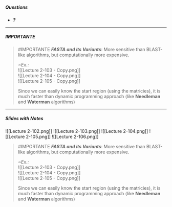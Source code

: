 ##### Questions
- ***?***

---
##### IMPORTANTE

> #IMPORTANTE ***FASTA and its Variants***:
> More sensitive than BLAST-like algorithms, but computationally more expensive.
>
> *~Ex.:* <br>![[Lecture 2-103 - Copy.png]]<br>![[Lecture 2-104 - Copy.png]]<br>![[Lecture 2-105 - Copy.png]]
>
> Since we can easily know the start region (using the matricies), it is much faster than dynamic programming approach (like **Needleman** and **Waterman** algorithms)

---
##### Slides with Notes
![[Lecture 2-102.png]] ![[Lecture 2-103.png]] ![[Lecture 2-104.png]] ![[Lecture 2-105.png]] ![[Lecture 2-106.png]]    

> #IMPORTANTE ***FASTA and its Variants***:
> More sensitive than BLAST-like algorithms, but computationally more expensive.
>
> *~Ex.:* <br>![[Lecture 2-103 - Copy.png]]<br>![[Lecture 2-104 - Copy.png]]<br>![[Lecture 2-105 - Copy.png]]
>
> Since we can easily know the start region (using the matricies), it is much faster than dynamic programming approach (like **Needleman** and **Waterman** algorithms)
